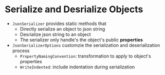 # Serialize and Desrialize Objects

- `JsonSerializer` provides static methods that
  - Directly serialize an object to json string
  - Desrialize json string to an object
  - The serializer only handle's the object's public **properties**
- `JsonSerializerOptions` customzie the serialization and deserialization
  process
  - `PropertyNamingConvention`: transformation to apply to object's properties
  - `WriteIndented`: include indentation during serialization
